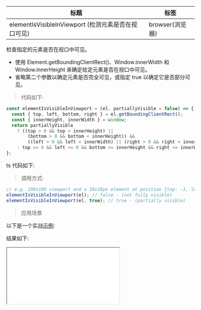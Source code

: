 | 标题                                                | 标签            |
| --------------------------------------------------- | --------------- |
| elementIsVisibleInViewport (检测元素是否在视口可见) | browser(浏览器) |

检查指定的元素是否在视口中可见。

- 使用 Element.getBoundingClientRect()、Window.innerWidth 和 Window.innerHeight 来确定给定元素是否在视口中可见。
- 省略第二个参数以确定元素是否完全可见，或指定 true 以确定它是否部分可见。

> 代码如下:

```js
const elementIsVisibleInViewport = (el, partiallyVisible = false) => {
  const { top, left, bottom, right } = el.getBoundingClientRect();
  const { innerHeight, innerWidth } = window;
  return partiallyVisible
    ? ((top > 0 && top < innerHeight) ||
        (bottom > 0 && bottom < innerHeight)) &&
        ((left > 0 && left < innerWidth) || (right > 0 && right < innerWidth))
    : top >= 0 && left >= 0 && bottom <= innerHeight && right <= innerWidth;
};
```

ts 代码如下:

<div class="code-editor" data-url="codes/javascript/ts/element-is-visible-in-viewport.ts" data-language="typescript"></div>

> 调用方式:

```js
// e.g. 100x100 viewport and a 10x10px element at position {top: -1, left: 0, bottom: 9, right: 10}
elementIsVisibleInViewport(el); // false - (not fully visible)
elementIsVisibleInViewport(el, true); // true - (partially visible)
```

> 应用场景

以下是一个实战<a href="codes/javascript/html/element-is-visible-in-viewport.html" target="_blank" rel="noopener noreferrer">示例</a>:

<div class="code-editor" data-url="codes/javascript/html/element-is-visible-in-viewport.html" data-language="html"></div>

结果如下:

<iframe src="codes/javascript/html/element-is-visible-in-viewport.html"></iframe>
